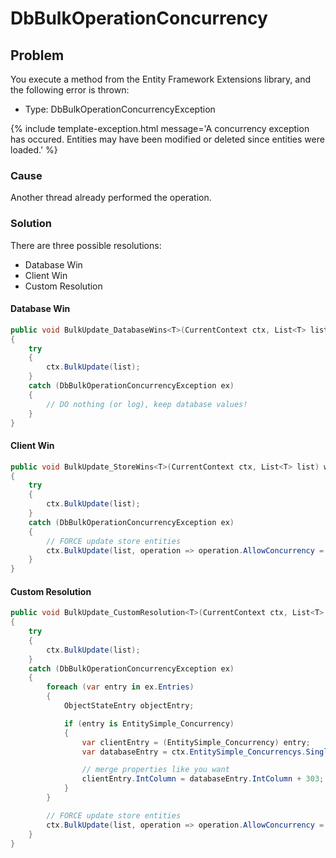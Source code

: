 # DbBulkOperationConcurrency

## Problem

You execute a method from the Entity Framework Extensions library, and the following error is thrown:

- Type: DbBulkOperationConcurrencyException

{% include template-exception.html message='A concurrency exception has occured. Entities may have been modified or deleted since entities were loaded.' %}

### Cause

Another thread already performed the operation.

### Solution

There are three possible resolutions:

- Database Win
- Client Win
- Custom Resolution

#### Database Win

```csharp
public void BulkUpdate_DatabaseWins<T>(CurrentContext ctx, List<T> list) where T : class
{
    try
    {
        ctx.BulkUpdate(list);
    }
    catch (DbBulkOperationConcurrencyException ex)
    {
        // DO nothing (or log), keep database values!
    }
}
```

#### Client Win

```csharp
public void BulkUpdate_StoreWins<T>(CurrentContext ctx, List<T> list) where T : class
{
    try
    {
        ctx.BulkUpdate(list);
    }
    catch (DbBulkOperationConcurrencyException ex)
    {
        // FORCE update store entities
        ctx.BulkUpdate(list, operation => operation.AllowConcurrency = false);
    }
}
```

#### Custom Resolution

```csharp
public void BulkUpdate_CustomResolution<T>(CurrentContext ctx, List<T> list) where T : class
{
    try
    {
        ctx.BulkUpdate(list);
    }
    catch (DbBulkOperationConcurrencyException ex)
    {
        foreach (var entry in ex.Entries)
        {
            ObjectStateEntry objectEntry;

            if (entry is EntitySimple_Concurrency)
            {
                var clientEntry = (EntitySimple_Concurrency) entry;
                var databaseEntry = ctx.EntitySimple_Concurrencys.Single(x => x.ID == clientEntry.ID);

                // merge properties like you want
                clientEntry.IntColumn = databaseEntry.IntColumn + 303;
            }
        }

        // FORCE update store entities
        ctx.BulkUpdate(list, operation => operation.AllowConcurrency = false);
    }
}
```
